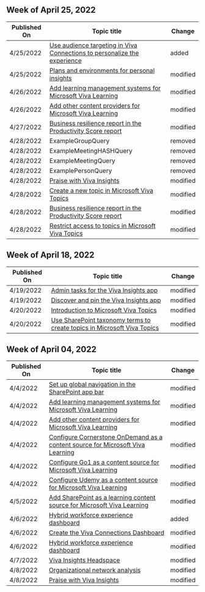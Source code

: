 <!-- This file is generated automatically each week. Changes made to this file will be overwritten.-->



## Week of April 25, 2022


| Published On |Topic title | Change |
|------|------------|--------|
| 4/25/2022 | [Use audience targeting in Viva Connections to personalize the experience](/viva/connections/use-audience-targeting-in-viva-connections) | added |
| 4/25/2022 | [Plans and environments for personal insights](/viva/insights/personal/overview/plans-environments) | modified |
| 4/26/2022 | [Add learning management systems for Microsoft Viva Learning](/viva/learning/configure-lms) | modified |
| 4/26/2022 | [Add other content providers for Microsoft Viva Learning](/viva/learning/configure-other-content-sources) | modified |
| 4/27/2022 | [Business resilience report in the Productivity Score report](/viva/insights/tutorials/bcrps) | modified |
| 4/28/2022 | ExampleGroupQuery | removed |
| 4/28/2022 | ExampleMeetingHASHQuery | removed |
| 4/28/2022 | ExampleMeetingQuery | removed |
| 4/28/2022 | ExamplePersonQuery | removed |
| 4/28/2022 | [Praise with Viva Insights](/viva/insights/personal/teams/viva-insights-praise) | modified |
| 4/28/2022 | [Create a new topic in Microsoft Viva Topics](/viva/topics/create-a-topic) | modified |
| 4/28/2022 | [Business resilience report in the Productivity Score report](/viva/insights/tutorials/bcrps) | modified |
| 4/28/2022 | [Restrict access to topics in Microsoft Viva Topics](/viva/topics/restrict-access-to-topics) | modified |


## Week of April 18, 2022


| Published On |Topic title | Change |
|------|------------|--------|
| 4/19/2022 | [Admin tasks for the Viva Insights app](/viva/insights/personal/teams/viva-teams-app-admin-tasks) | modified |
| 4/19/2022 | [Discover and pin the Viva Insights app](/viva/insights/personal/teams/viva-teams-app-install) | modified |
| 4/20/2022 | [Introduction to Microsoft Viva Topics](/viva/topics/index) | modified |
| 4/20/2022 | [Use SharePoint taxonomy terms to create topics in Microsoft Viva Topics](/viva/topics/sharepoint-taxonomy) | modified |


## Week of April 04, 2022


| Published On |Topic title | Change |
|------|------------|--------|
| 4/4/2022 | [Set up global navigation in the SharePoint app bar](/viva/connections/sharepoint-app-bar) | modified |
| 4/4/2022 | [Add learning management systems for Microsoft Viva Learning](/viva/learning/configure-lms) | modified |
| 4/4/2022 | [Add other content providers for Microsoft Viva Learning](/viva/learning/configure-other-content-sources) | modified |
| 4/4/2022 | [Configure Cornerstone OnDemand as a content source for Microsoft Viva Learning](/viva/learning/configure-cornerstone-content-source) | modified |
| 4/4/2022 | [Configure Go1 as a content source for Microsoft Viva Learning](/viva/learning/configure-go1-content-source) | modified |
| 4/4/2022 | [Configure Udemy as a content source for Microsoft Viva Learning](/viva/learning/configure-udemy-content-source) | modified |
| 4/5/2022 | [Add SharePoint as a learning content source for Microsoft Viva Learning](/viva/learning/configure-sharepoint-content-source) | modified |
| 4/6/2022 | [Hybrid workforce experience dashboard](/viva/insights/tutorials/hybrid-workforce-experience) | added |
| 4/6/2022 | [Create the Viva Connections Dashboard](/viva/connections/create-dashboard) | modified |
| 4/6/2022 | [Hybrid workforce experience dashboard](/viva/insights/tutorials/hybrid-workforce-experience) | modified |
| 4/7/2022 | [Viva Insights Headspace](/viva/insights/personal/teams/viva-insights-headspace) | modified |
| 4/8/2022 | [Organizational network analysis](/viva/solutions/organizational-network-analysis/organizational-network-analysis) | modified |
| 4/8/2022 | [Praise with Viva Insights](/viva/insights/personal/teams/viva-insights-praise) | modified |
